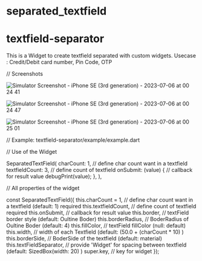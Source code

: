 # separated_textfield

# textfield-separator

This is a Widget to create textfield separated with custom widgets.
Usecase : Credit/Debit card number, Pin Code, OTP

// Screenshots 

![Simulator Screenshot - iPhone SE (3rd generation) - 2023-07-06 at 00 24 41](https://github.com/vinay416/textfield-separator/assets/70840787/5e345acd-2702-4bdf-844d-cb6be5ca5c85)

![Simulator Screenshot - iPhone SE (3rd generation) - 2023-07-06 at 00 24 47](https://github.com/vinay416/textfield-separator/assets/70840787/e4869b2f-7024-4b82-b265-3503b2a0abb4)


![Simulator Screenshot - iPhone SE (3rd generation) - 2023-07-06 at 00 25 01](https://github.com/vinay416/textfield-separator/assets/70840787/54329f4c-9a43-4291-a09e-dfc93a5008d1)



// Example: textfield-separator/example/example.dart


// Use of the Widget

SeparatedTextField(
            charCount: 1,  // define char count want in a textfield
            textfieldCount: 3, // define count of textfield
            onSubmit: (value) {  // callback for result value
              debugPrint(value);
            },
          ),



// All properties of the widget

const SeparatedTextField({
    this.charCount = 1,   // define char count want in a textfield (default: 1)
    required this.textfieldCount,   // define count of textfield
    required this.onSubmit,  // callback for result value
    this.border,  // textField border style (default: Oultine Boder)
    this.borderRadius,  // BoderRadius of Oultine Boder (default: 4)
    this.fillColor,  // textField fillColor (null: default)
    this.width,  // width of each Textfield (default: (50.0 + (charCount * 10) )
    this.borderSide, // BoderSide of the textfield (default: material)
    this.textFieldSeparator, // provide 'Widget' for spacing between textfield (default: SizedBox(width: 20) )
    super.key, // key for widget
  });

